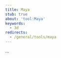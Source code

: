 ```yaml
---
title: Maya
stub: true
about: 'tool:Maya'
keywords:
  - 3d
redirects:
  - /general/tools/maya
---
```

...
